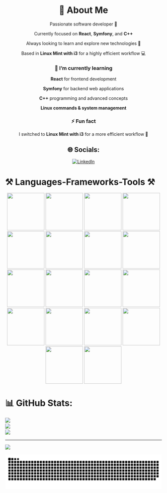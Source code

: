 <div align="center">

# 💫 About Me  
  Passionate software developer 🚀
 
  Currently focused on **React**, **Symfony**, and **C++**  
 
  Always looking to learn and explore new technologies 🌱  
 
  Based in **Linux Mint with i3** for a highly efficient workflow 💻

</div>


<div align="center">

### 🌱 I’m currently learning

 **React** for frontend development
 
 **Symfony** for backend web applications
 
 **C++** programming and advanced concepts
 
 **Linux commands & system management**  

### ⚡ Fun fact

 I switched to **Linux Mint with i3** for a more efficient workflow 🚀  
</div>

<div align="center">

## 🌐 Socials:
[![LinkedIn](https://img.shields.io/badge/LinkedIn-%230077B5.svg?logo=linkedin&logoColor=white)](https://www.linkedin.com/in/haitam-kamal)

</div>

# ⚒️ Languages-Frameworks-Tools ⚒️
<div align="center">
  <img width="120" height="120" src="https://cdn.jsdelivr.net/npm/simple-icons@latest/icons/cplusplus.svg" />
  <img width="120" height="120" src="https://cdn.jsdelivr.net/npm/simple-icons@latest/icons/html5.svg" />
  <img width="120" height="120" src="https://cdn.jsdelivr.net/npm/simple-icons@latest/icons/css3.svg" />
  <img width="120" height="120" src="https://cdn.jsdelivr.net/npm/simple-icons@latest/icons/javascript.svg" />
  <img width="120" height="120" src="https://cdn.jsdelivr.net/npm/simple-icons@latest/icons/markdown.svg" />
  <img width="120" height="120" src="https://cdn.jsdelivr.net/npm/simple-icons@latest/icons/bulma.svg" />
  <img width="120" height="120" src="https://cdn.jsdelivr.net/npm/simple-icons@latest/icons/ejs.svg" />
  <img width="120" height="120" src="https://cdn.jsdelivr.net/npm/simple-icons@latest/icons/express.svg" />
  <img width="120" height="120" src="https://cdn.jsdelivr.net/npm/simple-icons@latest/icons/npm.svg" />
  <img width="120" height="120" src="https://cdn.jsdelivr.net/npm/simple-icons@latest/icons/nextdotjs.svg" />
  <img width="120" height="120" src="https://cdn.jsdelivr.net/npm/simple-icons@latest/icons/react.svg" />
  <img width="120" height="120" src="https://cdn.jsdelivr.net/npm/simple-icons@latest/icons/vite.svg" />
  <img width="120" height="120" src="https://cdn.jsdelivr.net/npm/simple-icons@latest/icons/symfony.svg" />
  <img width="120" height="120" src="https://cdn.jsdelivr.net/npm/simple-icons@latest/icons/tailwindcss.svg" />
  <img width="120" height="120" src="https://cdn.jsdelivr.net/npm/simple-icons@latest/icons/postgresql.svg" />
  <img width="120" height="120" src="https://cdn.jsdelivr.net/npm/simple-icons@latest/icons/prisma.svg" />
  <img width="120" height="120" src="https://cdn.jsdelivr.net/npm/simple-icons@latest/icons/git.svg" />
  <img width="120" height="120" src="https://cdn.jsdelivr.net/npm/simple-icons@latest/icons/github.svg" />
</div>







# 📊 GitHub Stats:
![](https://github-readme-stats.vercel.app/api?username=haitamkamal&theme=dracula&hide_border=false&include_all_commits=false&count_private=false)<br/>
![](https://nirzak-streak-stats.vercel.app/?user=haitamkamal&theme=dracula&hide_border=false)<br/>
![](https://github-readme-stats.vercel.app/api/top-langs/?username=haitamkamal&theme=dracula&hide_border=false&include_all_commits=false&count_private=false&layout=compact)

---
[![](https://visitcount.itsvg.in/api?id=haitamkamal&icon=0&color=0)](https://visitcount.itsvg.in)

<!-- Proudly created with GPRM ( https://gprm.itsvg.in ) -->
<picture>
  <source media="(prefers-color-scheme: dark)" srcset="https://raw.githubusercontent.com/haitamkamal/haitamkamal/output/github-snake-dark.svg" />
  <source media="(prefers-color-scheme: light)" srcset="https://raw.githubusercontent.com/haitamkamal/haitamkamal/output/github-snake.svg" />
  <img alt="github-snake" src="https://raw.githubusercontent.com/haitamkamal/haitamkamal/output/github-snake.svg" />
</picture>
